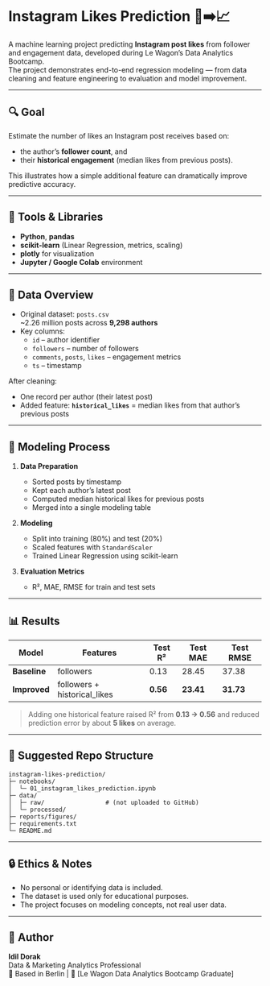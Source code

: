 # Instagram Likes Prediction 📸➡️📈

A machine learning project predicting **Instagram post likes** from follower and engagement data, developed during Le Wagon’s Data Analytics Bootcamp.  
The project demonstrates end-to-end regression modeling — from data cleaning and feature engineering to evaluation and model improvement.

---

## 🔍 Goal

Estimate the number of likes an Instagram post receives based on:
- the author’s **follower count**, and  
- their **historical engagement** (median likes from previous posts).

This illustrates how a simple additional feature can dramatically improve predictive accuracy.

---

## 🧰 Tools & Libraries

- **Python**, **pandas**
- **scikit-learn** (Linear Regression, metrics, scaling)
- **plotly** for visualization
- **Jupyter / Google Colab** environment

---

## 📑 Data Overview

- Original dataset: `posts.csv`  
  ~2.26 million posts across **9,298 authors**
- Key columns:
  - `id` – author identifier  
  - `followers` – number of followers  
  - `comments`, `posts`, `likes` – engagement metrics  
  - `ts` – timestamp  

After cleaning:
- One record per author (their latest post)
- Added feature: **`historical_likes`** = median likes from that author’s previous posts

---

## 🧠 Modeling Process

1. **Data Preparation**
   - Sorted posts by timestamp  
   - Kept each author’s latest post  
   - Computed median historical likes for previous posts  
   - Merged into a single modeling table  

2. **Modeling**
   - Split into training (80%) and test (20%)
   - Scaled features with `StandardScaler`
   - Trained Linear Regression using scikit-learn  

3. **Evaluation Metrics**
   - R², MAE, RMSE for train and test sets  

---

## 📊 Results

| Model | Features | Test R² | Test MAE | Test RMSE |
|--------|-----------|----------|-----------|------------|
| **Baseline** | followers | 0.13 | 28.45 | 37.38 |
| **Improved** | followers + historical_likes | **0.56** | **23.41** | **31.73** |

> Adding one historical feature raised R² from **0.13 → 0.56** and reduced prediction error by about **5 likes** on average.

---

## 📂 Suggested Repo Structure
```text
instagram-likes-prediction/
├─ notebooks/
│  └─ 01_instagram_likes_prediction.ipynb
├─ data/
│  ├─ raw/                 # (not uploaded to GitHub)
│  └─ processed/
├─ reports/figures/
├─ requirements.txt
└─ README.md
```

---

## 🔒 Ethics & Notes

- No personal or identifying data is included.  
- The dataset is used only for educational purposes.  
- The project focuses on modeling concepts, not real user data.

---

## 🙌 Author

**Idil Dorak**  
Data & Marketing Analytics Professional  
📍 Based in Berlin | 💼 [Le Wagon Data Analytics Bootcamp Graduate]

